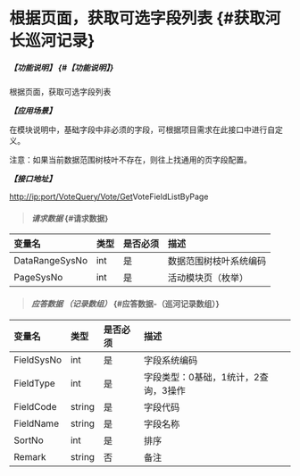 # 根据页面，获取可选字段列表 {#获取河长巡河记录}

##### _【功能说明】_ {#【功能说明】}

根据页面，获取可选字段列表

_**【应用场景】**_

在模块说明中，基础字段中非必须的字段，可根据项目需求在此接口中进行自定义。

注意：如果当前数据范围树枝叶不存在，则往上找通用的页字段配置。

_**【接口地址】**_

[http://ip:port/VoteQuery/Vote/Get](http://ip:port/HMQuery/PatrolRiver/GetPatrolRivers)VoteFieldListByPage

> #### _请求数据_ {#请求数据}

| 变量名 | 类型 | 是否必须 | 描述 |
| :--- | :--- | :--- | :--- |
| DataRangeSysNo | int | 是 | 数据范围树枝叶系统编码 |
| PageSysNo | int | 是 | 活动模块页（枚举） |

> #### _应答数据 （记录数组）_ {#应答数据-（巡河记录数组）}

| 变量名 | 类型 | 是否必须 | 描述 |
| :--- | :--- | :--- | :--- |
| FieldSysNo | int | 是 | 字段系统编码 |
| FieldType | int | 是 | 字段类型：0基础，1统计，2查询，3操作 |
| FieldCode | string | 是 | 字段代码 |
| FieldName | string | 是 | 字段名称 |
| SortNo | int | 是 | 排序 |
| Remark | string | 否 | 备注 |



